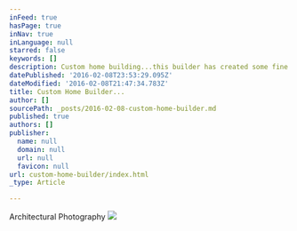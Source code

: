 ```yaml
---
inFeed: true
hasPage: true
inNav: true
inLanguage: null
starred: false
keywords: []
description: Custom home building...this builder has created some fine homes in the Boise area..
datePublished: '2016-02-08T23:53:29.095Z'
dateModified: '2016-02-08T21:47:34.783Z'
title: Custom Home Builder...
author: []
sourcePath: _posts/2016-02-08-custom-home-builder.md
published: true
authors: []
publisher:
  name: null
  domain: null
  url: null
  favicon: null
url: custom-home-builder/index.html
_type: Article

---
```

Architectural Photography
![](https://the-grid-user-content.s3-us-west-2.amazonaws.com/d1f86ac7-1d2e-4e6b-b73b-793af068c10a.JPG)